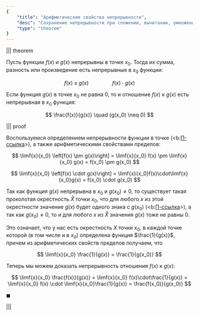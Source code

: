 ```yaml
---
{
    "title": "Арифметические свойства непрерывности",
    "desc": "Сохранение непрерывности при сложении, вычитании, умножении и делении функций.",
    "type": "theorem"
}
---
```


||| theorem

Пусть функции $f(x)$ и $g(x)$ непрерывны в точке $x_0$. Тогда их сумма, разность или произведение есть непрерывные в $x_0$ функции:

$$ f(x) \pm g(x) \qquad \qquad f(x) \cdot g(x) $$

Если функция $g(x)$ в точке $x_0$ не равна $0$, то и отношение $f(x)$ к $g(x)$ есть непрерывная в $x_0$ функция:

$$ \frac{f(x)}{g(x)} \quad (g(x_0) \neq 0) $$

||| proof

Воспользуемся определением непрерывности функции в точке (<b:[П-ссылка](advanced/proto/f-continuity/point-continuity)>), а также арифметическими свойствами пределов:

$$ \limf{x}{x_0} \left[f(x) \pm g(x)\right] = \limf{x}{x_0} f(x) \pm \limf{x}{x_0} g(x) = f(x_0) \pm g(x_0) $$

$$ \limf{x}{x_0} \left[f(x) \cdot g(x)\right] = \limf{x}{x_0}f(x)\cdot\limf{x}{x_0}g(x) = f(x_0) \cdot g(x_0) $$

Так как функция $g(x)$ непрерывна в $x_0$ и $g(x_0) \neq 0$, то существует такая проколотая окрестность $\mathring{X}$ точки $x_0$, что для любого $x$ из этой окрестности значение $g(x)$ будет одного знака с $g(x_0)$ (<b:[П-ссылка](advanced/proto/f-lim/finite-props)>), а так как $g(x_0) \neq 0$, то и для любого $x$ из $\mathring{X}$ значения $g(x)$ тоже не равны $0$.

Это означает, что у нас есть окрестность $X$ точки $x_0$, в каждой точке которой (в том числе и в $x_0$) определена функция $\frac{1}{g(x)}$, причем из арифметических свойств пределов получаем, что

$$ \limf{x}{x_0} \frac{1}{g(x)} = \frac{1}{g(x_0)} $$

Теперь мы можем доказать непрерывность отношения $f(x)$ к $g(x)$:

$$ \limf{x}{x_0} \frac{f(x)}{g(x)} = \limf{x}{x_0} f(x)\cdot\frac{1}{g(x)} = \limf{x}{x_0} f(x) \cdot \limf{x}{x_0}\frac{1}{g(x)} = \frac{f(x_0)}{g(x_0)} $$

$\blacksquare$

|||